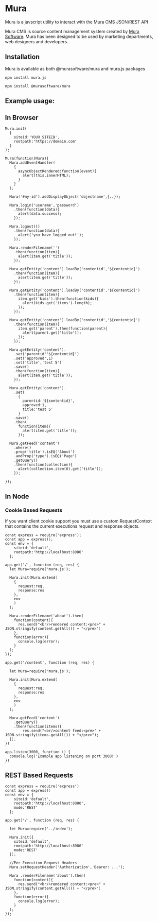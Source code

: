 # Mura

Mura is a javscript utility to interact with the Mura CMS JSON/REST API

Mura CMS is source content management system created by [Mura Software](http://www.murasoftware.com). Mura has been designed to be used by marketing departments, web designers and developers.

## Installation

Mura is available as both @murasoftware/mura and mura.js packages

```
npm install mura.js
```
```
npm install @murasoftware/mura
```
## Example usage:

## In Browser

```
Mura.init(
  {
    siteid:'YOUR_SITEID',
    rootpath:'https://domain.com'
  }
);

Mura(function(Mura){
  Mura.addEventHandler(
    {
      asyncObjectRendered:function(event){
        alert(this.innerHTML);
      }
    }
  );

  Mura('#my-id').addDisplayObject('objectname',{..});

  Mura.login('userame','password')
    .then(function(data){
      alert(data.success);
    });

  Mura.logout())
    .then(function(data){
      alert('you have logged out!');
    });

  Mura.renderFilename('')
    .then(function(item){
      alert(item.get('title'));
    });

  Mura.getEntity('content').loadBy('contentid','${contentid}')
    .then(function(item){
      alert(item.get('title'));
    });

  Mura.getEntity('content').loadBy('contentid','${contentid}')
    .then(function(item){
      item.get('kids').then(function(kids){
        alert(kids.get('items').length);
      });
    });

  Mura.getEntity('content').loadBy('contentid','${contentid}')
    .then(function(item){
      item.get('parent').then(function(parent){
        alert(parent.get('title'));
      });
    });

  Mura.getEntity('content').
    .set('parentid''${contentid}')
    .set('approved',1)
    .set('title','test 5')
    .save()
    .then(function(item){
      alert(item.get('title'));
    });

  Mura.getEntity('content').
    .set(
      {
        parentid:'${contentid}',
        approved:1,
        title:'test 5'
      }
    .save()
    .then(
      function(item){
        alert(item.get('title'));
      });

  Mura.getFeed('content')
    .where()
    .prop('title').isEQ('About')
    .andProp('type').isEQ('Page')
    .getQuery()
    .then(function(collection){
      alert(collection.item(0).get('title'));
    });

});
```

## In Node

### Cookie Based Requests

If you want client cookie support you must use a custom RequestContext
that contains the current executions request and response objects.

```
const express = require('express');
const app = express();
const env = {
    siteid:'default',
    rootpath:'http://localhost:8080'
  };

app.get('/', function (req, res) {
  let Mura=require('mura.js');

  Mura.init(Mura.extend(
    {
      request:req,
      response:res
    },
    env
    )
  );

  Mura.renderFilename('about').then(
    function(content){
      res.send("<br/>rendered content:<pre>" + JSON.stringify(content.getAll()) + "</pre>")
    },
    function(error){
      console.log(error);
    }
  );
});

app.get('/content', function (req, res) {

  let Mura=require('mura.js');

  Mura.init(Mura.extend(
    {
      request:req,
      response:res
    },
    env
    )
  );

  Mura.getFeed('content')
    .getQuery()
    .then(function(items){
        res.send("<br/>content feed:<pre>" + JSON.stringify(items.getAll()) + "</pre>");
  });
})

app.listen(3000, function () {
  console.log('Example app listening on port 3000!')
})
```

## REST Based Requests

```
const express = require('express')
const app = express()
const env = {
    siteid:'default',
    rootpath:'http://localhost:8080',
    mode:'REST'
  };

app.get('/', function (req, res) {

  let Mura=require('../index');

  Mura.init({
    siteid:'default',
    rootpath:'http://localhost:8080'
    mode:'REST'
  });

  //Per Execution Request Headers
  Mura.setRequestHeader('Authorization','Bearer: ...');

  Mura .renderFilename('about').then(
    function(content){
      res.send("<br/>rendered content:<pre>" + JSON.stringify(content.getAll()) + "</pre>")
    },
    function(error){
      console.log(error);
    }
  );
});
```
